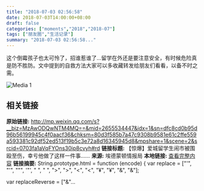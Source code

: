 ```yaml
---
title: "2018-07-03 02:56:58"
date: 2018-07-03T14:00:00+08:00
draft: false
categories: ["moments","2018","2018-07"]
tags: ["朋友圈","生活记录"]
summary: "2018-07-03 02:56:58..."
---
```


这个倒霉孩子也太可怜了，招谁惹谁了…留学在外还是要注意安全，有时候危险真是防不胜防。文中提到的自救方法大家可以多收藏转发给朋友们看看，以备不时之需。

![Media 1](/Moments/photos/2018-07-03/201807030256580.jpg)

## 相关链接

**原始链接:** http://mp.weixin.qq.com/s?__biz=MzAwODQwNTM4MQ==&mid=2655534447&idx=1&sn=dfc8cd0b95d96b56199945c4f0aacf36&chksm=80d3f585b7a47c9308b9581e61c2ffe559a593381c92df52ed513f19b5c3e72a8d16345945d8&mpshare=1&scene=2&srcid=0703fa1aVqFYOns30ip8cvyh#rd
**链接标题:** 【惊爆】爱城留学生闹市被围殴至伤，幸亏他做了这样一件事……
**来源:** 埃德蒙顿情报局
**本地链接:** [查看完整内容](/link_content/2018/07/2018-07-03-4/link_content/)
**链接摘要:** String.prototype.html = function (encode) {
  var replace = ["&#39;", "'", "&quot;", '"', "&nbsp;", " ", "&gt;", ">", "&lt;", "<", "&yen;", "¥", "&amp;", "&"];
 
 
 
 
 
  
  var replaceReverse = ["&"...

